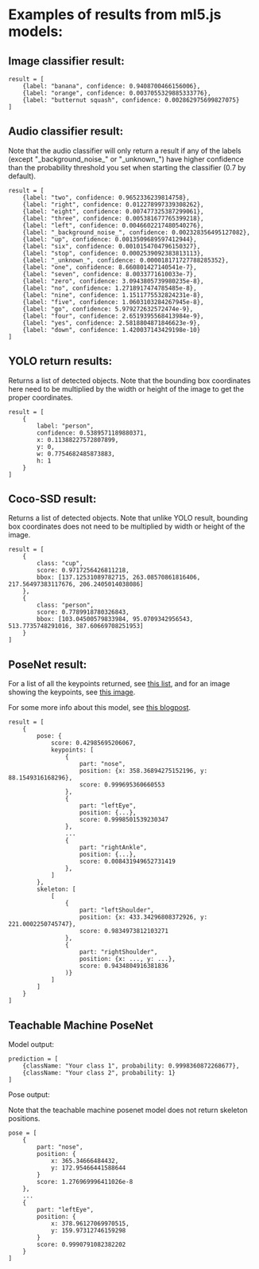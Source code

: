 Examples of results from ml5.js models:
============

## Image classifier result:
```
result = [
    {label: "banana", confidence: 0.9408700466156006},
    {label: "orange", confidence: 0.0037055329885333776},
    {label: "butternut squash", confidence: 0.002862975699827075}
]
```

## Audio classifier result:
Note that the audio classifier will only return a result if any of the labels (except "\_background_noise_" or "\_unknown_") have higher confidence than the probability threshold you set when starting the classifier (0.7 by default).
```
result = [
    {label: "two", confidence: 0.9652336239814758},
    {label: "right", confidence: 0.012278997339308262},
    {label: "eight", confidence: 0.007477325387299061},
    {label: "three", confidence: 0.005381677765399218},
    {label: "left", confidence: 0.0046602217480540276},
    {label: "_background_noise_", confidence: 0.002328356495127082},
    {label: "up", confidence: 0.0013509689597412944},
    {label: "six", confidence: 0.0010154704796150327},
    {label: "stop", confidence: 0.0002539092383813113},
    {label: "_unknown_", confidence: 0.000018171727788285352},
    {label: "one", confidence: 8.660801427140541e-7},
    {label: "seven", confidence: 8.0033771610033e-7},
    {label: "zero", confidence: 3.0943805739980235e-8},
    {label: "no", confidence: 1.2718917474785485e-8},
    {label: "nine", confidence: 1.1511775532824231e-8},
    {label: "five", confidence: 1.0603103284267945e-8},
    {label: "go", confidence: 5.979272632572474e-9},
    {label: "four", confidence: 2.6519395568413984e-9},
    {label: "yes", confidence: 2.5818804871846623e-9},
    {label: "down", confidence: 1.420037143429198e-10}
]
```

## YOLO return results:
Returns a list of detected objects. Note that the bounding box coordinates here need to be multiplied by the width or height of the image to get the proper coordinates.
```
result = [
    {
        label: "person",
        confidence: 0.5389571189880371,
        x: 0.11388227572807899,
        y: 0,
        w: 0.7754682485873883,
        h: 1
    }
]
```

## Coco-SSD result:
Returns a list of detected objects. Note that unlike YOLO result, bounding box coordinates does not need to be multiplied by width or height of the image.
```
result = [
    {
        class: "cup",
        score: 0.9717256426811218,
        bbox: [137.12531089782715, 263.08570861816406, 217.56497383117676, 206.2405014038086]
    },
    {
        class: "person",
        score: 0.7789918780326843,
        bbox: [103.04500579833984, 95.0709342956543, 513.7735748291016, 387.60669708251953]
    }
]
```

## PoseNet result:
For a list of all the keypoints returned, see [this list](https://github.com/tensorflow/tfjs-models/tree/master/posenet#keypoints), and for an image showing the keypoints, see [this image](https://miro.medium.com/max/3074/1*7qDyLpIT-3s4ylULsrnz8A.png).

For some more info about this model, see [this blogpost](https://medium.com/tensorflow/real-time-human-pose-estimation-in-the-browser-with-tensorflow-js-7dd0bc881cd5).
```
result = [
    {
        pose: {
            score: 0.42985695206067,
            keypoints: [
                {
                    part: "nose",
                    position: {x: 358.36894275152196, y: 88.1549316168296},
                    score: 0.999695360660553
                },
                {
                    part: "leftEye",
                    position: {...},
                    score: 0.9998501539230347
                },
                ...
                {
                    part: "rightAnkle",
                    position: {...},
                    score: 0.008431949652731419
                },
            ]
        },
        skeleton: [
            [
                {
                    part: "leftShoulder",
                    position: {x: 433.34296808372926, y: 221.0002250745747},
                    score: 0.9834973812103271
                },
                {
                    part: "rightShoulder",
                    position: {x: ..., y: ...},
                    score: 0.9434804916381836
                )}
            ]
        ]
    }
]
```

## Teachable Machine PoseNet

Model output:
```
prediction = [
    {className: "Your class 1", probability: 0.9998360872268677},
    {className: "Your class 2", probability: 1}
]
```

Pose output:

Note that the teachable machine posenet model does not return skeleton positions.
```
pose = [
    {
        part: "nose",
        position: {
            x: 365.34666484432,
            y: 172.95466441588644
        }
        score: 1.276969996411026e-8
    },
    ...
    {
        part: "leftEye",
        position: {
            x: 378.96127069970515,
            y: 159.97312746159298
        }
        score: 0.9990791082382202
    }
]
```
